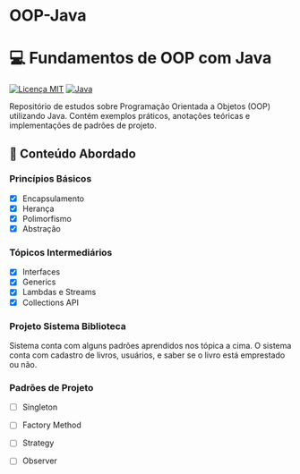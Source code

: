 # OOP-Java
# 💻 Fundamentos de OOP com Java

[![Licença MIT](https://img.shields.io/badge/license-MIT-blue.svg)](LICENSE)
[![Java](https://img.shields.io/badge/Java-17%2B-orange)](https://www.oracle.com/java/)

Repositório de estudos sobre Programação Orientada a Objetos (OOP) utilizando Java. Contém exemplos práticos, anotações teóricas e implementações de padrões de projeto.

## 🧠 Conteúdo Abordado

### Princípios Básicos
- [x] Encapsulamento
- [x] Herança
- [x] Polimorfismo
- [x] Abstração

### Tópicos Intermediários
- [x] Interfaces
- [x] Generics
- [x] Lambdas e Streams
- [x] Collections API

### Projeto Sistema Biblioteca 
Sistema conta com alguns padrões aprendidos nos tópica a cima.
O sistema conta com cadastro de livros, usuários, e saber se o livro está emprestado ou não.

### Padrões de Projeto
- [ ] Singleton
- [ ] Factory Method
- [ ] Strategy
- [ ] Observer


